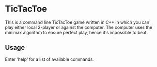 # TicTacToe

This is a command line TicTacToe game written in C++ in which you can play either local 2-player or against the computer.
The computer uses the minimax algorithm to ensure perfect play, hence it's impossible to beat.

## Usage

Enter 'help' for a list of available commands.

